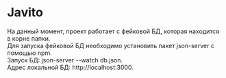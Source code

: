# Javito
На данный момент, проект работает с фейковой БД, которая находится в корне папки. <br />
Для запуска фейковой БД необходимо установить пакет json-server с помощью npm. <br />
Запуск БД: json-server --watch db.json. <br />
Адрес локальной БД: http://localhost:3000.

